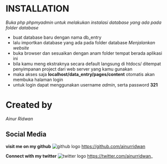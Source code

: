 # INSTALLATION
*Buka php phpmyadmin untuk melakukan instalasi database yang ada pada folder database*
* buat database baru dengan nama db_entry
* lalu importkan database yang ada pada folder database
_Menjalankan website_
* buka browser dan sesuaikan dengan anam folder tempat berada aplikasi ini
* bila kamu meng ekstraknya secara default langsung di htdocs/ ditempat penyimpanan project dari web server yang kamu gunakan
* maka akses saja **localhost/data_entry/pages/content** otomatis akan membuka halaman login
* untuk login dapat menggunakan username _admin_, serta password **321**

# Created by
*Ainur Ridwan*

## Social Media
**visit me on my github**
![github logo](https://image.flaticon.com/icons/png/512/25/25471.png)
https://github.com/ainurridwan

**Connect with my twitter**
![twitter logo](https://image.flaticon.com/icons/png/512/733/733579.png)
https://twitter.com/ainurridwan_




